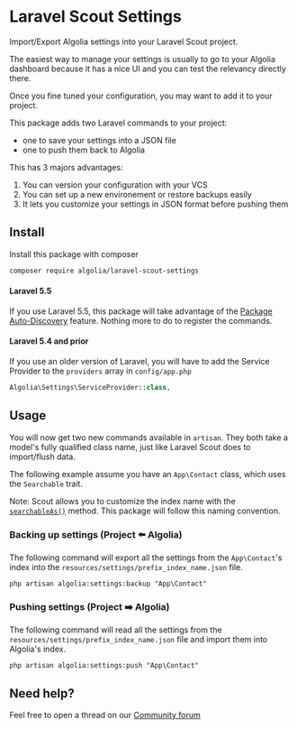 # Laravel Scout Settings

Import/Export Algolia settings into your Laravel Scout project.

The easiest way to manage your settings is usually to go to your Algolia dashboard because it has a nice UI and you can test the relevancy directly there.

Once you fine tuned your configuration, you may want to add it to your project. 

This package adds two Laravel commands to your project:

- one to save your settings into a JSON file
- one to push them back to Algolia

This has 3 majors advantages:

1. You can version your configuration with your VCS
2. You can set up a new environement or restore backups easily
3. It lets you customize your settings in JSON format before pushing them

## Install

Install this package with composer

```bash
composer require algolia/laravel-scout-settings
```

#### Laravel 5.5

If you use Laravel 5.5, this package will take advantage of the [Package Auto-Discovery](https://medium.com/@taylorotwell/package-auto-discovery-in-laravel-5-5-ea9e3ab20518) feature.
Nothing more to do to register the commands.

#### Laravel 5.4 and prior

If you use an older version of Laravel, you will have to add the Service Provider to the `providers` array in `config/app.php`

```php
Algolia\Settings\ServiceProvider::class,
```

## Usage

You will now get two new commands available in `artisan`. They both take a model's fully qualified class name, just like Laravel Scout does to import/flush data.

The following example assume you have an `App\Contact` class, which uses the `Searchable` trait.

Note: Scout allows you to customize the index name with the [`searchableAs()`](https://laravel.com/docs/5.4/scout#configuring-model-indexes) method. This package will follow this naming convention.

### Backing up settings (Project ⬅️ Algolia)

The following command will export all the settings from the `App\Contact`'s index into the `resources/settings/prefix_index_name.json` file.

```
php artisan algolia:settings:backup "App\Contact"
```

### Pushing settings (Project ➡️ Algolia)

The following command will read all the settings from the `resources/settings/prefix_index_name.json` file and import them into Algolia's index.

```
php artisan algolia:settings:push "App\Contact"
```


## Need help?

Feel free to open a thread on our [Community forum](https://discourse.algolia.com/)
